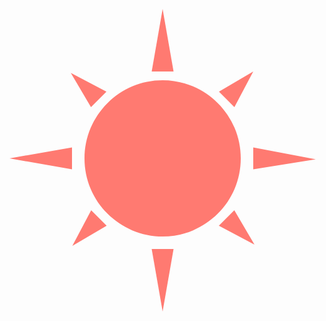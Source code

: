 <svg xmlns="http://www.w3.org/2000/svg" xmlns:xlink="http://www.w3.org/1999/xlink" style="isolation:isolate" viewBox="0 0 490 484" width="490" height="484" data-llp-composed="true" id="svg" class="lazy-line-painter"><g><path d=" M 120 239 C 119.982 222.293 123.324 205.746 129.829 190.354 C 136.12 175.514 145.22 162.024 156.631 150.631 C 168.024 139.22 181.514 130.12 196.354 123.829 C 211.746 117.324 228.293 113.982 245 114 C 261.707 113.982 278.254 117.324 293.646 123.829 C 308.486 130.12 321.976 139.22 333.369 150.631 C 344.78 162.024 353.88 175.514 360.171 190.354 C 366.676 205.746 370.018 222.293 370 239 C 370.018 255.707 366.676 272.254 360.171 287.646 C 353.88 302.486 344.78 315.976 333.369 327.369 C 321.976 338.78 308.486 347.88 293.646 354.171 C 278.254 360.676 261.707 364.018 245 364 C 228.293 364.018 211.746 360.676 196.354 354.171 C 181.514 347.88 168.024 338.78 156.631 327.369 C 145.22 315.976 136.12 302.486 129.829 287.646 C 123.324 272.254 119.982 255.707 120 239 Z " fill="rgb(255,122,113)" data-llp-id="svg-0" data-llp-duration="500" data-llp-delay="0" fill-opacity="1" style=""/><path d=" M 245 0 L 262.5 100 L 227.5 100 L 245 0 Z " fill="rgb(255,122,113)" data-llp-id="svg-1" data-llp-duration="500" data-llp-delay="500" fill-opacity="1" style=""/><path d=" M 490 240.515 L 390 256.5 L 390 221.5 L 490 240.515 Z " fill="rgb(255,122,113)" data-llp-id="svg-2" data-llp-duration="500" data-llp-delay="1000" fill-opacity="1" style=""/><path d=" M 245 484 L 227.5 384 L 262.5 384 L 245 484 Z " fill="rgb(255,122,113)" data-llp-id="svg-3" data-llp-duration="500" data-llp-delay="1500" fill-opacity="1" style=""/><path d=" M 0 239 L 100 221.5 L 100 256.5 L 0 239 Z " fill="rgb(255,122,113)" data-llp-id="svg-4" data-llp-duration="500" data-llp-delay="2000" fill-opacity="1" style=""/><path d=" M 390 100 L 359.855 157.037 L 335.106 132.288 L 390 100 Z " fill="rgb(255,122,113)" data-llp-id="svg-5" data-llp-duration="500" data-llp-delay="2500" fill-opacity="1" style=""/><path d=" M 392 377 L 334.963 346.855 L 359.712 322.106 L 392 377 Z " fill="rgb(255,122,113)" data-llp-id="svg-6" data-llp-duration="500" data-llp-delay="3000" fill-opacity="1" style=""/><path d=" M 100.553 379.037 L 130.698 322 L 155.447 346.749 L 100.553 379.037 Z " fill="rgb(255,122,113)" data-llp-id="svg-7" data-llp-duration="500" data-llp-delay="3500" fill-opacity="1" style=""/><path d=" M 98.07 102.143 L 155.106 132.288 L 130.357 157.037 L 98.07 102.143 Z " fill="rgb(255,122,113)" data-llp-id="svg-8" data-llp-duration="500" data-llp-delay="4000" fill-opacity="1" style=""/></g></svg>